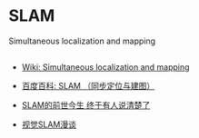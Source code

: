 # SLAM
 Simultaneous localization and mapping
## 
- [Wiki: Simultaneous localization and mapping](https://en.wikipedia.org/wiki/Simultaneous_localization_and_mapping)
- [百度百科: SLAM （同步定位与建图）](https://baike.baidu.com/item/SLAM/7661974?fr=aladdin)

- [SLAM的前世今生 终于有人说清楚了](https://baike.baidu.com/tashuo/browse/content?id=954bc47ea670fa8666d5a0c6&lemmaId=7661974&fromLemmaModule=pcRight)
- [视觉SLAM漫谈](https://www.cnblogs.com/gaoxiang12/p/3695962.html)